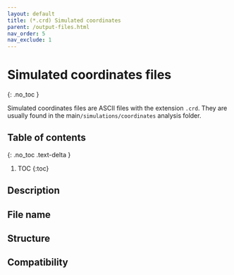 ```yaml
---
layout: default
title: (*.crd) Simulated coordinates
parent: /output-files.html
nav_order: 5
nav_exclude: 1
---
```



# Simulated coordinates files
{: .no_toc }

Simulated coordinates files are ASCII files with the extension `.crd`. They are usually found in the main`/simulations/coordinates` analysis folder.

## Table of contents
{: .no_toc .text-delta }

1. TOC
{:toc}

## Description

## File name

## Structure

## Compatibility

